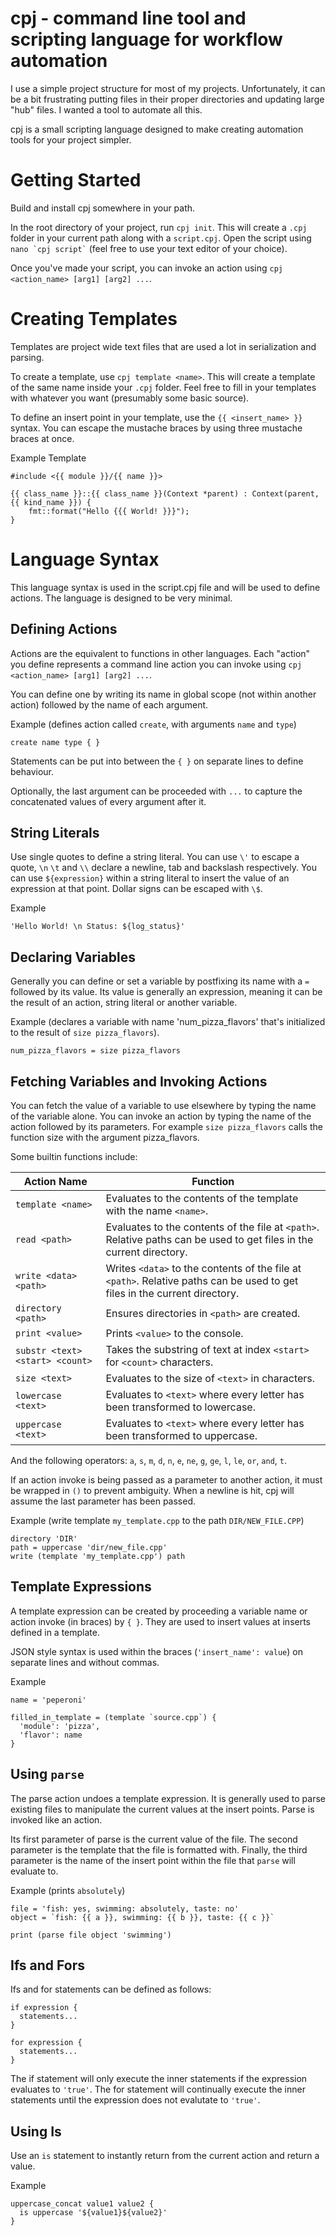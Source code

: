 # cpj - command line tool and scripting language for workflow automation

I use a simple project structure for most of my projects.
Unfortunately, it can be a bit frustrating putting files in their proper directories and updating large "hub" files.
I wanted a tool to automate all this.

cpj is a small scripting language designed to make creating automation tools for your project simpler.

# Getting Started
Build and install cpj somewhere in your path.

In the root directory of your project, run `cpj init`.
This will create a `.cpj` folder in your current path along with a `script.cpj`.
Open the script using `` nano `cpj script` `` (feel free to use your text editor of your choice).

Once you've made your script, you can invoke an action using `cpj <action_name> [arg1] [arg2] ...`.

# Creating Templates
Templates are project wide text files that are used a lot in serialization and parsing.

To create a template, use `cpj template <name>`.
This will create a template of the same name inside your `.cpj` folder.
Feel free to fill in your templates with whatever you want (presumably some basic source).

To define an insert point in your template, use the `{{ <insert_name> }}` syntax.
You can escape the mustache braces by using three mustache braces at once.

Example Template
```
#include <{{ module }}/{{ name }}>

{{ class_name }}::{{ class_name }}(Context *parent) : Context(parent, {{ kind_name }}) {
    fmt::format("Hello {{{ World! }}}");
}
```

# Language Syntax
This language syntax is used in the script.cpj file and will be used to define actions.
The language is designed to be very minimal.

## Defining Actions
Actions are the equivalent to functions in other languages.
Each "action" you define represents a command line action you can invoke using `cpj <action_name> [arg1] [arg2] ...`.

You can define one by writing its name in global scope (not within another action) followed by the name of each argument.

Example (defines action called `create`, with arguments `name` and `type`)
```
create name type { }
```

Statements can be put into between the `{ }` on separate lines to define behaviour.

Optionally, the last argument can be proceeded with `...` to capture the concatenated values of every argument after it.

## String Literals
Use single quotes to define a string literal.
You can use `\'` to escape a quote, `\n` `\t` and `\\` declare a newline, tab and backslash respectively.
You can use `${expression}` within a string literal to insert the value of an expression at that point.
Dollar signs can be escaped with `\$`.

Example
```
'Hello World! \n Status: ${log_status}'
```

## Declaring Variables
Generally you can define or set a variable by postfixing its name with a `=` followed by its value.
Its value is generally an expression, meaning it can be the result of an action, string literal or another variable.

Example (declares a variable with name 'num_pizza_flavors' that's initialized to the result of `size pizza_flavors`).
```
num_pizza_flavors = size pizza_flavors
```

## Fetching Variables and Invoking Actions
You can fetch the value of a variable to use elsewhere by typing the name of the variable alone.
You can invoke an action by typing the name of the action followed by its parameters.
For example `size pizza_flavors` calls the function size with the argument pizza_flavors.

Some builtin functions include:

Action Name | Function
--- | ---
`template <name>` | Evaluates to the contents of the template with the name `<name>`.
`read <path>` | Evaluates to the contents of the file at `<path>`. Relative paths can be used to get files in the current directory.
`write <data> <path>` | Writes `<data>` to the contents of the file at `<path>`. Relative paths can be used to get files in the current directory.
`directory <path>` | Ensures directories in `<path>` are created.
`print <value>` | Prints `<value>` to the console.
`substr <text> <start> <count>` | Takes the substring of text at index `<start>` for `<count>` characters.
`size <text>` | Evaluates to the size of `<text>` in characters.
`lowercase <text>` | Evaluates to `<text>` where every letter has been transformed to lowercase.
`uppercase <text>` | Evaluates to `<text>` where every letter has been transformed to uppercase.

And the following operators: `a`, `s`, `m`, `d`, `n`, `e`, `ne`, `g`, `ge`, `l`, `le`, `or`, `and`, `t`.

If an action invoke is being passed as a parameter to another action, it must be wrapped in `()` to prevent ambiguity.
When a newline is hit, cpj will assume the last parameter has been passed.

Example (write template `my_template.cpp` to the path `DIR/NEW_FILE.CPP`)
```
directory 'DIR'
path = uppercase 'dir/new_file.cpp'
write (template 'my_template.cpp') path
```

## Template Expressions
A template expression can be created by proceeding a variable name or action invoke (in braces) by `{ }`.
They are used to insert values at inserts defined in a template.

JSON style syntax is used within the braces (`'insert_name': value`) on separate lines and without commas.

Example
```
name = 'peperoni'

filled_in_template = (template `source.cpp`) {
  'module': 'pizza',
  'flavor': name
}
```

## Using `parse`
The parse action undoes a template expression.
It is generally used to parse existing files to manipulate the current values at the insert points.
Parse is invoked like an action.

Its first parameter of parse is the current value of the file.
The second parameter is the template that the file is formatted with.
Finally, the third parameter is the name of the insert point within the file that `parse` will evaluate to.

Example (prints `absolutely`)
```
file = 'fish: yes, swimming: absolutely, taste: no'
object = `fish: {{ a }}, swimming: {{ b }}, taste: {{ c }}`

print (parse file object 'swimming')
```

## Ifs and Fors
Ifs and for statements can be defined as follows:
```
if expression {
  statements...
}

for expression {
  statements...
}
```

The if statement will only execute the inner statements if the expression evaluates to `'true'`.
The for statement will continually execute the inner statements until the expression does not evalutate to `'true'`.

## Using Is
Use an `is` statement to instantly return from the current action and return a value.

Example
```
uppercase_concat value1 value2 {
  is uppercase '${value1}${value2}'
}
```
